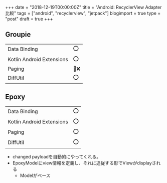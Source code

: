 +++
date = "2018-12-19T00:00:00Z"
title = "Android: RecyclerView Adapter比較"
tags = ["android", "recyclerview", "jetpack"]
blogimport = true
type = "post"
draft = true
+++

## Groupie

|||
|-----|-----|
| Data Binding | ⭕ |
| Kotlin Android Extensions | ⭕ |
| Paging | ❌ |
| DiffUtil | ⭕ |

## Epoxy

|||
|-----|-----|
| Data Binding | ⭕ |
| Kotlin Android Extensions | ⭕ |
| Paging | ⭕ |
| DiffUtil | ⭕ |

- changed payloadを自動的にやってくれる。
- EpoxyModelにview情報を定義し、それに追従する形でViewがdisplayされる
    - Modelがベース
